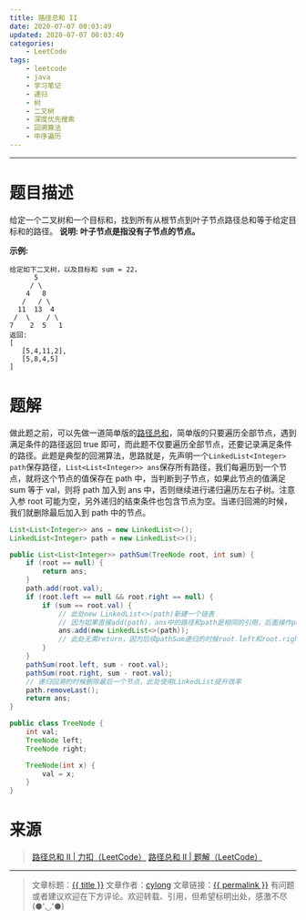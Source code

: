 ```yaml
---
title: 路径总和 II
date: 2020-07-07 00:03:49
updated: 2020-07-07 00:03:49
categories:
    - LeetCode
tags:
    - leetcode
    - java
    - 学习笔记
    - 递归
    - 树
    - 二叉树
    - 深度优先搜索
    - 回溯算法
    - 中序遍历
---
```

---

# 题目描述

给定一个二叉树和一个目标和，找到所有从根节点到叶子节点路径总和等于给定目标和的路径。
**说明: 叶子节点是指没有子节点的节点。**

**示例:**
```
给定如下二叉树，以及目标和 sum = 22，
      5
     / \
    4   8
   /   / \
  11  13  4
 /  \    / \
7    2  5   1
返回:
[
   [5,4,11,2],
   [5,8,4,5]
]
```

<!-- more -->

# 题解

做此题之前，可以先做一道简单版的[路径总和][3]，简单版的只要遍历全部节点，遇到满足条件的路径返回 true 即可，而此题不仅要遍历全部节点，还要记录满足条件的路径。此题是典型的回溯算法，思路就是，先声明一个`LinkedList<Integer> path`保存路径，`List<List<Integer>> ans`保存所有路径，我们每遍历到一个节点，就将这个节点的值保存在 path 中，当判断到子节点，如果此节点的值满足 sum 等于 val，则将 path 加入到 ans 中，否则继续进行递归遍历左右子树。注意入参 root 可能为空，另外递归的结束条件也包含节点为空。当递归回溯的时候，我们就删除最后加入到 path 中的节点。

```java
List<List<Integer>> ans = new LinkedList<>();
LinkedList<Integer> path = new LinkedList<>();

public List<List<Integer>> pathSum(TreeNode root, int sum) {
    if (root == null) {
        return ans;
    }
    path.add(root.val);
    if (root.left == null && root.right == null) {
        if (sum == root.val) {
            // 此处new LinkedList<>(path)新建一个链表
            // 因为如果直接add(path)，ans中的路径和path是相同的引用，后面操作path后，ans中的路径也将一起被修改。
            ans.add(new LinkedList<>(path));
            // 此处无需return，因为后续pathSum递归的时候root.left和root.right都为空，满足递归结束条件。
        }
    }
    pathSum(root.left, sum - root.val);
    pathSum(root.right, sum - root.val);
    // 递归回溯的时候删除最后一个节点，此处使用LinkedList提升效率
    path.removeLast();
    return ans;
}

public class TreeNode {
    int val;
    TreeNode left;
    TreeNode right;

    TreeNode(int x) {
        val = x;
    }
}
```

# 来源

> [路径总和 II | 力扣（LeetCode）][1]
> [路径总和 II | 题解（LeetCode）][2]

---

> 文章标题：<a href='{{ permalink }}' title='{{ title }}' >{{ title }}</a>
> 文章作者：[cylong](http://www.cylong.com/about/ "cylong")
> 文章链接：<a href='{{ permalink }}' title='{{ title }}' >{{ permalink }}</a>
> 有问题或者建议欢迎在下方评论。欢迎转载、引用，但希望标明出处，感激不尽(●'◡'●)

[1]: https://leetcode-cn.com/problems/path-sum-ii/ "路径总和 II | 力扣（LeetCode）"
[2]: https://leetcode-cn.com/problems/path-sum-ii/solution/ "路径总和 II | 题解（LeetCode）"
[3]: https://leetcode-cn.com/problems/path-sum/ "路径总和 | 力扣（LeetCode）"
